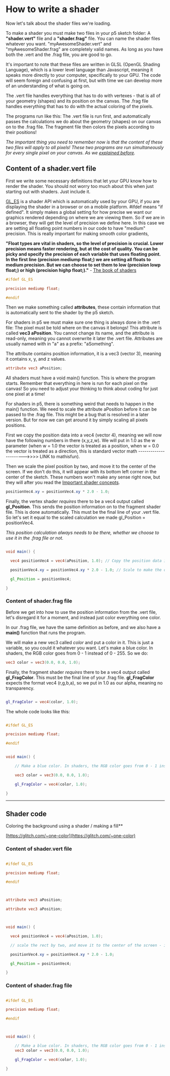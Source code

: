 # How to write a shader

Now let's talk about the shader files we're loading.

To make a shader you must make two files in your p5 sketch folder: A **"shader.vert"** file and a **"shader.frag"** file. You can name the shader files whatever you want. "myAwesomeShader.vert" and "myAwesomeShader.frag" are completely valid names. As long as you have both the .vert and the .frag file, you are good to go. 

It's important to note that these files are written in GLSL (OpenGL Shading Language), which is a lower level language than Javascript, meaning it speaks more directly to your computer, specifically to your GPU. The code will seem foreign and confusing at first, but with time we can develop more of an understanding of what is going on.

The .vert file handles everything that has to do with vertexes - that is all of your geometry (shapes) and its position on the canvas. The .frag file handles everything that has to do with the actual coloring of the pixels.

The programs run like this:
The .vert file is run first, and automatically passes the calculations we do about the geometry (shapes) on our canvas on to the .frag file. The fragment file then colors the pixels according to their positions!

*The important thing you need to remember now is that the content of these two files will apply to all pixels! These two programs are run simultaneously for every single pixel on your canvas. As we [explained before](https://itp-xstory.github.io/p5js-shaders/#/./docs/what-are-shaders).*



## Content of a shader.vert file

First we write some necessary definitions that let your GPU know how to render the shader. You should not worry too much about this when just starting out with shaders. Just include it. 

[GL_ES](https://www.khronos.org/opengles/) is a shader API which is automatically used by your GPU, if you are displaying the shader in a browser or on a mobile platform. #ifdef means "if defined". It simply makes a global setting for how precise we want our graphics rendered depending on where we are viewing them. So if we are in a browser, they will get the level of precision we define here. In this case we are setting all floating point numbers in our code to have "medium" precision. This is really important for making smooth color gradients,

**"Float types are vital in shaders, so the level of precision is crucial. Lower precision means faster rendering, but at the cost of quality. You can be picky and specify the precision of each variable that uses floating point. In the first line (precision mediump float;) we are setting all floats to medium precision. But we can choose to set them to low (precision lowp float;) or high (precision highp float;)."** - [The book of shaders](https://thebookofshaders.com/02/)


```glsl
#ifdef GL_ES

precision mediump float;

#endif
```



Then we make something called **attributes**, these contain information that is automatically sent to the shader by the p5 sketch.

For shaders in p5 we must make sure one thing is always done in the .vert file: The pixel must be told where on the canvas it belongs! This attribute is called **vec3 aPosition**. You cannot change its name, and the attribute is read-only, meaning you cannot overwrite it later the .vert file. Attributes are usually named with in "a" as a prefix: "aSomething".

The attribute contains position information, it is a vec3 (vector 3), meaning it contains x, y, and z values.


```glsl
attribute vec3 aPosition;

```



All shaders must have a void main() function. This is where the program starts. Remember that everything in here is run for each pixel on the canvas! So you need to adjust your thinking to think about coding for just one pixel at a time!

For shaders in p5, there is something weird that needs to happen in the main() function.
We need to scale the attribute aPosition before it can be passed to the .frag file. This might be a bug that is resolved in a later version. But for now we can get around it by simply scaling all pixels positions.


First we copy the position data into a vec4 (vector 4), meaning we will now have the following numbers in there (x,y,z,w). We will put in 1.0 as the w parameter (when w = 1.0 the vector is treated as a position, when w = 0.0 the vector is treated as a direction, this is standard vector math ---------------------->>>> LINK to mathisfun). 

Then we scale the pixel position by two, and move it to the center of the screen. If we don't do this, it will appear with its bottom left corner in the center of the sketch. These numbers won't make any sense right now, but they will after you read the [Important shader concepts](https://itp-xstory.github.io/p5js-shaders/#/./docs/important-concepts).

```glsl
positionVec4.xy = positionVec4.xy * 2.0 - 1.0;

```

Finally, the vertex shader *requires* there to be a vec4 output called **gl_Position**. This sends the position information on to the fragment shader file. This is done automatically. This must be the final line of your .vert file.
So let's set it equal to the scaled calculation we made gl_Position = positionVec4.

*This position calculation always needs to be there, whether we choose to use it in the .frag file or not.*


```glsl

void main() {

  vec4 positionVec4 = vec4(aPosition, 1.0); // Copy the position data into a vec4, adding 1.0 as the w parameter

  positionVec4.xy = positionVec4.xy * 2.0 - 1.0; // Scale to make the output fit the canvas. 

  gl_Position = positionVec4;

}

```



### Content of shader.frag file

Before we get into how to use the position information from the .vert file, let's disregard it for a moment, and instead just color everything one color. 


In our .frag file, we have the same definition as before, and we also have a **main()** function that runs the program.

We will make a new vec3 called *color* and put a color in it. This is just a variable, so you could it whatever you want. Let's make a blue color. In shaders, the RGB color goes from 0 - 1 instead of 0 - 255. So we do:

```glsl
vec3 color = vec3(0.0, 0.0, 1.0);
```

Finally, the fragment shader *requires* there to be a vec4 output called **gl_FragColor**. This must be the final line of your .frag file.
**gl_FragColor** expects the format vec4 (r,g,b,a), so we put in 1.0 as our alpha, meaning no transparency.


```glsl

gl_FragColor = vec4(color, 1.0);
```


The whole code looks like this:


```glsl

#ifdef GL_ES

precision mediump float;

#endif


void main() {

    // Make a blue color. In shaders, the RGB color goes from 0 - 1 instead of 0 - 255

    vec3 color = vec3(0.0, 0.0, 1.0);

    gl_FragColor = vec4(color, 1.0);

}

```


___________________________________________

## Shader code

Coloring the background using a shader / making a fill**

[https://glitch.com/~one-color](https://glitch.com/~one-color) 


### Content of shader.vert file

```glsl

#ifdef GL_ES

precision mediump float;

#endif



attribute vec3 aPosition;

attribute vec3 aPosition;



void main() {

  vec4 positionVec4 = vec4(aPosition, 1.0);

  // scale the rect by two, and move it to the center of the screen - if we don't do this, it will appear with its bottom left corner in the center of the sketch

  positionVec4.xy = positionVec4.xy * 2.0 - 1.0;

  gl_Position = positionVec4;

}

```

### Content of shader.frag file

```glsl

#ifdef GL_ES

precision mediump float;

#endif



void main() {

    // Make a blue color. In shaders, the RGB color goes from 0 - 1 instead of 0 - 255
    vec3 color = vec3(0.0, 0.0, 1.0);

    gl_FragColor = vec4(color, 1.0);

}

```
